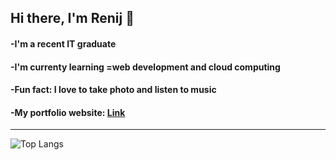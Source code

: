 ## Hi there, I'm Renij 👋

#### -I'm a recent IT graduate
#### -I'm currenty learning =web development and cloud computing
#### -Fun fact: I love to take photo and listen to music
#### -My portfolio website: <a href = "https://renij-shrestha.netlify.app/">Link</a>

---

![Top Langs](https://github-readme-stats.vercel.app/api/top-langs/?username=RenijS&layout=compact)
